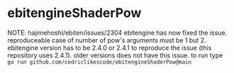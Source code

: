 # ebitengineShaderPow
NOTE: hajimehoshi/ebiten/issues/2304 ebitengine has now fixed the issue. 
reproduceable case of number of pow's arguments must be 1 but 2. 
ebitengine version has to be 2.4.0 or 2.4.1 to reproduce the issue (this repository uses 2.4.1). older versions does not have this issue.
to run type `go run github.com/cedriclikescode/ebitengineShaderPow@main`
